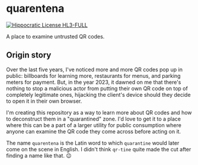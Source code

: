 # quarentena
[![Hippocratic License HL3-FULL](https://img.shields.io/static/v1?label=Hippocratic%20License&message=HL3-FULL&labelColor=5e2751&color=bc8c3d)](https://firstdonoharm.dev/version/3/0/full.html)

A place to examine untrusted QR codes.

## Origin story

Over the last five years, I've noticed more and more QR codes pop up in public: billboards for learning more, restaurants for menus, and parking meters for payment. But, in the year 2023, it dawned on me that there's nothing to stop a malicious actor from putting their own QR code on top of completely legitimate ones, hijacking the client's device should they decide to open it in their own browser.

I'm creating this repository as a way to learn more about QR codes and how to deconstruct them in a "quarantined" zone. I'd love to get it to a place where this can be a part of a larger utility for public consumption where anyone can examine the QR code they come across before acting on it.

The name `quarentena` is the Latin word to which `quarantine` would later come on the scene in English. I didn't think `qr-tine` quite made the cut after finding a name like that. 😉

